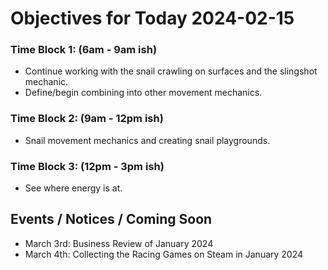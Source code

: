 # Objectives for Today 2024-02-15

### Time Block 1: (6am - 9am ish)
- Continue working with the snail crawling on surfaces and the slingshot mechanic.
- Define/begin combining into other movement mechanics.
  
### Time Block 2: (9am - 12pm ish)
- Snail movement mechanics and creating snail playgrounds.

### Time Block 3: (12pm - 3pm ish)
- See where energy is at.

## Events / Notices / Coming Soon

- March 3rd: Business Review of January 2024
- March 4th: Collecting the Racing Games on Steam in January 2024
